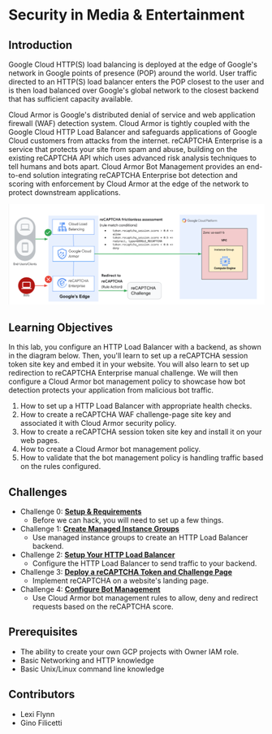 # Security in Media & Entertainment
## Introduction
Google Cloud HTTP(S) load balancing is deployed at the edge of Google's network in Google points of presence (POP) around the world. User traffic directed to an HTTP(S) load balancer enters the POP closest to the user and is then load balanced over Google's global network to the closest backend that has sufficient capacity available.

Cloud Armor is Google's distributed denial of service and web application firewall (WAF) detection system. Cloud Armor is tightly coupled with the Google Cloud HTTP Load Balancer and safeguards applications of Google Cloud customers from attacks from the internet. reCAPTCHA Enterprise is a service that protects your site from spam and abuse, building on the existing reCAPTCHA API which uses advanced risk analysis techniques to tell humans and bots apart. Cloud Armor Bot Management provides an end-to-end solution integrating reCAPTCHA Enterprise bot detection and scoring with enforcement by Cloud Armor at the edge of the network to protect downstream applications.

![Security Architecture](images/security-architecture.png)

## Learning Objectives
In this lab, you configure an HTTP Load Balancer with a backend, as shown in the diagram below. Then, you'll learn to set up a reCAPTCHA session token site key and embed it in your website. You will also learn to set up redirection to reCAPTCHA Enterprise manual challenge. We will then configure a Cloud Armor bot management policy to showcase how bot detection protects your application from malicious bot traffic.

1. How to set up a HTTP Load Balancer with appropriate health checks.
1. How to create a reCAPTCHA WAF challenge-page site key and associated it with Cloud Armor security policy.
1. How to create a reCAPTCHA session token site key and install it on your web pages.
1. How to create a Cloud Armor bot management policy.
1. How to validate that the bot management policy is handling traffic based on the rules configured.

## Challenges
- Challenge 0: **[Setup & Requirements](student/challenge-00.md)**
   - Before we can hack, you will need to set up a few things.
- Challenge 1: **[Create Managed Instance Groups](student/challenge-01.md)**
   - Use managed instance groups to create an HTTP Load Balancer backend.
- Challenge 2: **[Setup Your HTTP Load Balancer](student/challenge-02.md)**
   - Configure the HTTP Load Balancer to send traffic to your backend.
- Challenge 3: **[Deploy a reCAPTCHA Token and Challenge Page](student/challenge-03.md)**
   - Implement reCAPTCHA on a website's landing page. 
- Challenge 4: **[Configure Bot Management](student/challenge-04.md)**
   - Use Cloud Armor bot management rules to allow, deny and redirect requests based on the reCAPTCHA score.

## Prerequisites
- The ability to create your own GCP projects with Owner IAM role.
- Basic Networking and HTTP knowledge
- Basic Unix/Linux command line knowledge

## Contributors
- Lexi Flynn
- Gino Filicetti


